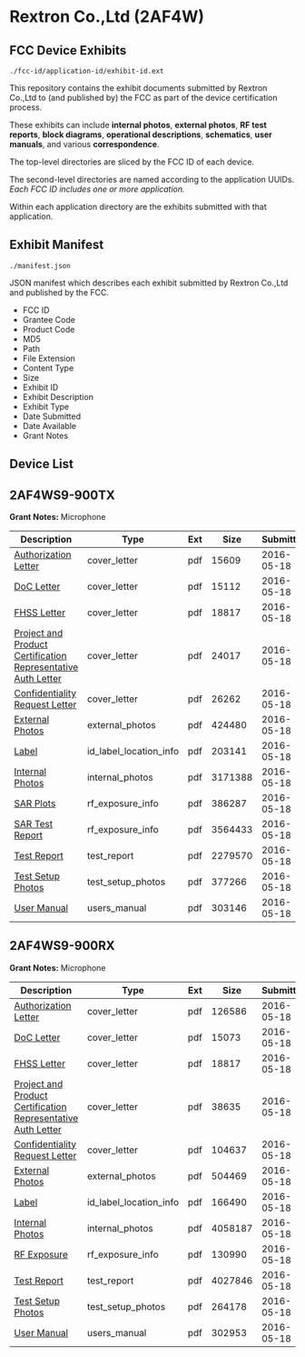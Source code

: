 # Rextron Co.,Ltd (2AF4W)
## FCC Device Exhibits

```
./fcc-id/application-id/exhibit-id.ext
```

This repository contains the exhibit documents submitted by Rextron Co.,Ltd to (and published by) the FCC as part of the device certification process.

These exhibits can include **internal photos**, **external photos**, **RF test reports**, **block diagrams**, **operational descriptions**, **schematics**, **user manuals**, and various **correspondence**.

The top-level directories are sliced by the FCC ID of each device.

The second-level directories are named according to the application UUIDs. *Each FCC ID includes one or more application.*

Within each application directory are the exhibits submitted with that application. 

## Exhibit Manifest

```
./manifest.json
```

JSON manifest which describes each exhibit submitted by Rextron Co.,Ltd and published by the FCC.

- FCC ID
- Grantee Code
- Product Code
- MD5
- Path
- File Extension
- Content Type
- Size
- Exhibit ID
- Exhibit Description
- Exhibit Type
- Date Submitted
- Date Available
- Grant Notes

## Device List
## 2AF4WS9-900TX
**Grant Notes:** Microphone

| Description | Type | Ext | Size | Submitted | Available |
| ----------- | ---- | --- | ---- | --------- | --------- |
| [Authorization Letter](2AF4WS9-900TX/18f799bf35edaae93d51df1619cab90c/2995456.pdf) | cover_letter | pdf | 15609 | 2016-05-18 | 2016-05-18 |
| [DoC Letter](2AF4WS9-900TX/18f799bf35edaae93d51df1619cab90c/2995457.pdf) | cover_letter | pdf | 15112 | 2016-05-18 | 2016-05-18 |
| [FHSS Letter](2AF4WS9-900TX/18f799bf35edaae93d51df1619cab90c/2995458.pdf) | cover_letter | pdf | 18817 | 2016-05-18 | 2016-05-18 |
| [Project and Product Certification Representative Auth Letter](2AF4WS9-900TX/18f799bf35edaae93d51df1619cab90c/2995459.pdf) | cover_letter | pdf | 24017 | 2016-05-18 | 2016-05-18 |
| [Confidentiality Request Letter](2AF4WS9-900TX/18f799bf35edaae93d51df1619cab90c/2995460.pdf) | cover_letter | pdf | 26262 | 2016-05-18 | 2016-05-18 |
| [External Photos](2AF4WS9-900TX/18f799bf35edaae93d51df1619cab90c/2995468.pdf) | external_photos | pdf | 424480 | 2016-05-18 | 2016-11-14 |
| [Label](2AF4WS9-900TX/18f799bf35edaae93d51df1619cab90c/2995472.pdf) | id_label_location_info | pdf | 203141 | 2016-05-18 | 2016-05-18 |
| [Internal Photos](2AF4WS9-900TX/18f799bf35edaae93d51df1619cab90c/2995469.pdf) | internal_photos | pdf | 3171388 | 2016-05-18 | 2016-11-14 |
| [SAR Plots](2AF4WS9-900TX/18f799bf35edaae93d51df1619cab90c/2995466.pdf) | rf_exposure_info | pdf | 386287 | 2016-05-18 | 2016-05-18 |
| [SAR Test Report](2AF4WS9-900TX/18f799bf35edaae93d51df1619cab90c/2995467.pdf) | rf_exposure_info | pdf | 3564433 | 2016-05-18 | 2016-05-18 |
| [Test Report](2AF4WS9-900TX/18f799bf35edaae93d51df1619cab90c/2995465.pdf) | test_report | pdf | 2279570 | 2016-05-18 | 2016-05-18 |
| [Test Setup Photos](2AF4WS9-900TX/18f799bf35edaae93d51df1619cab90c/2995471.pdf) | test_setup_photos | pdf | 377266 | 2016-05-18 | 2016-11-14 |
| [User Manual](2AF4WS9-900TX/18f799bf35edaae93d51df1619cab90c/2995470.pdf) | users_manual | pdf | 303146 | 2016-05-18 | 2016-11-14 |
## 2AF4WS9-900RX
**Grant Notes:** Microphone

| Description | Type | Ext | Size | Submitted | Available |
| ----------- | ---- | --- | ---- | --------- | --------- |
| [Authorization Letter](2AF4WS9-900RX/07df0d67fee87b05037b1b3eb2b658d8/2995391.pdf) | cover_letter | pdf | 126586 | 2016-05-18 | 2016-05-18 |
| [DoC Letter](2AF4WS9-900RX/07df0d67fee87b05037b1b3eb2b658d8/2995392.pdf) | cover_letter | pdf | 15073 | 2016-05-18 | 2016-05-18 |
| [FHSS Letter](2AF4WS9-900RX/07df0d67fee87b05037b1b3eb2b658d8/2995393.pdf) | cover_letter | pdf | 18817 | 2016-05-18 | 2016-05-18 |
| [Project and Product Certification Representative Auth Letter](2AF4WS9-900RX/07df0d67fee87b05037b1b3eb2b658d8/2995394.pdf) | cover_letter | pdf | 38635 | 2016-05-18 | 2016-05-18 |
| [Confidentiality Request Letter](2AF4WS9-900RX/07df0d67fee87b05037b1b3eb2b658d8/2995395.pdf) | cover_letter | pdf | 104637 | 2016-05-18 | 2016-05-18 |
| [External Photos](2AF4WS9-900RX/07df0d67fee87b05037b1b3eb2b658d8/2995400.pdf) | external_photos | pdf | 504469 | 2016-05-18 | 2016-11-14 |
| [Label](2AF4WS9-900RX/07df0d67fee87b05037b1b3eb2b658d8/2995406.pdf) | id_label_location_info | pdf | 166490 | 2016-05-18 | 2016-05-18 |
| [Internal Photos](2AF4WS9-900RX/07df0d67fee87b05037b1b3eb2b658d8/2995401.pdf) | internal_photos | pdf | 4058187 | 2016-05-18 | 2016-11-14 |
| [RF Exposure](2AF4WS9-900RX/07df0d67fee87b05037b1b3eb2b658d8/2995404.pdf) | rf_exposure_info | pdf | 130990 | 2016-05-18 | 2016-05-18 |
| [Test Report](2AF4WS9-900RX/07df0d67fee87b05037b1b3eb2b658d8/2995405.pdf) | test_report | pdf | 4027846 | 2016-05-18 | 2016-05-18 |
| [Test Setup Photos](2AF4WS9-900RX/07df0d67fee87b05037b1b3eb2b658d8/2995403.pdf) | test_setup_photos | pdf | 264178 | 2016-05-18 | 2016-11-14 |
| [User Manual](2AF4WS9-900RX/07df0d67fee87b05037b1b3eb2b658d8/2995402.pdf) | users_manual | pdf | 302953 | 2016-05-18 | 2016-11-14 |

